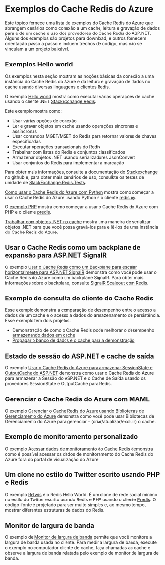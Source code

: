 <properties 
	pageTitle="Exemplos do Cache Redis do Azure" 
	description="Saiba como usar o Cache Redis do Azure" 
	services="redis-cache" 
	documentationCenter="" 
	authors="steved0x" 
	manager="dwrede" 
	editor=""/>

<tags 
	ms.service="cache" 
	ms.workload="tbd" 
	ms.tgt_pltfrm="cache-redis" 
	ms.devlang="multiple" 
	ms.topic="article" 
	ms.date="11/25/2015" 
	ms.author="sdanie"/>

# Exemplos do Cache Redis do Azure 

Este tópico fornece uma lista de exemplos do Cache Redis do Azure que abrangem cenários como conexão a um cache, leitura e gravação de dados para e de um cache e uso dos provedores do Cache Redis do ASP.NET. Alguns dos exemplos são projetos para download, e outros fornecem orientação passo a passo e incluem trechos de código, mas não se vinculam a um projeto baixável.

## Exemplos Hello world

Os exemplos nesta seção mostram as noções básicas da conexão a uma instância do Cache Redis do Azure e da leitura e gravação de dados no cache usando diversas linguagens e clientes Redis.

O exemplo [Hello world](https://github.com/rustd/RedisSamples/tree/master/HelloWorld) mostra como executar várias operações de cache usando o cliente .NET [StackExchange.Redis](https://github.com/StackExchange/StackExchange.Redis).

Este exemplo mostra como:

-	Usar várias opções de conexão
-	Ler e gravar objetos em cache usando operações síncronas e assíncronas
-	Usar comandos MGET/MSET do Redis para retornar valores de chaves especificadas
-	Executar operações transacionais do Redis
-	Trabalhar com listas do Redis e conjuntos classificados
-	Armazenar objetos .NET usando serializadores JsonConvert
-	Usar conjuntos do Redis para implementar a marcação

Para obter mais informações, consulte a documentação do [Stackexchange](https://github.com/StackExchange/StackExchange.Redis) no github e, para obter mais cenários de uso, consulkte os testes de unidade de [StackExchange.Redis.Tests](https://github.com/StackExchange/StackExchange.Redis/tree/master/StackExchange.Redis.Tests).

[Como usar o Cache Redis do Azure com Python](cache-python-get-started.md) mostra como começar a usar o Cache Redis do Azure usando Python e o cliente [redis py](https://github.com/andymccurdy/redis-py).

O [exemplo PHP](https://msdn.microsoft.com/library/azure/dn690470.aspx#PHPExample) mostra como começar a usar o Cache Redis do Azure com PHP e o cliente [predis](https://github.com/nrk/predis).

[Trabalhar com objetos .NET no cache](https://msdn.microsoft.com/library/azure/dn690521.aspx#Objects) mostra uma maneira de serializar objetos .NET para que você possa gravá-los para e lê-los de uma instância do Cache Redis do Azure.

## Usar o Cache Redis como um backplane de expansão para ASP.NET SignalR

O exemplo [Usar o Cache Redis como um Backplane para escalar horizontalmente para ASP.NET SignalR](https://github.com/rustd/RedisSamples/tree/master/RedisAsSignalRBackplane) demonstra como você pode usar o Cache Redis do Azure como um backplane SignalR. Para obter mais informações sobre o backplane, consulte [SignalR Scaleout com Redis](http://www.asp.net/signalr/overview/performance/scaleout-with-redis).

## Exemplo de consulta de cliente do Cache Redis

Esse exemplo demonstra a comparação de desempenho entre o acesso a dados de um cache e o acesso a dados do armazenamento de persistência. Esse exemplo tem dois projetos.

-	[Demonstração de como o Cache Redis pode melhorar o desempenho armazenando dados em cache](https://github.com/rustd/RedisSamples/tree/master/RedisCacheCustomerQuerySample)
-	[Propagar o banco de dados e o cache para a demonstração](https://github.com/rustd/RedisSamples/tree/master/SeedCacheForCustomerQuerySample)

## Estado de sessão do ASP.NET e cache de saída

O exemplo [Usar o Cache Redis do Azure para armazenar SessionState e OutputCache do ASP.NET](https://github.com/rustd/RedisSamples/tree/master/SessionState_OutputCaching) demonstra como usar o Cache Redis do Azure para armazenar a Sessão do ASP.NET e o Cache de Saída usando os provedores SessionState e OutputCache para Redis.

## Gerenciar o Cache Redis do Azure com MAML

O exemplo [Gerenciar o Cache Redis do Azure usando Bibliotecas de Gerenciamento do Azure](https://github.com/rustd/RedisSamples/tree/master/ManageCacheUsingMAML) demonstra como você pode usar Bibliotecas de Gerenciamento do Azure para gerenciar - (criar/atualizar/excluir) o cache.

## Exemplo de monitoramento personalizado

O exemplo [Acessar dados de monitoramento do Cache Redis](https://github.com/rustd/RedisSamples/tree/master/CustomMonitoring) demonstra como é possível acessar os dados de monitoramento do Cache Redis do Azure fora do portal de visualização do Azure.

## Um clone no estilo do Twitter escrito usando PHP e Redis

O exemplo [Retwis](https://github.com/SyntaxC4-MSFT/retwis) é o Redis Hello World. É um clone de rede social mínimo no estilo do Twitter escrito usando Redis e PHP usando o cliente [Predis](https://github.com/nrk/predis). O código-fonte é projetado para ser muito simples e, ao mesmo tempo, mostrar diferentes estruturas de dados do Redis.

## Monitor de largura de banda

O exemplo de [Monitor de largura de banda](https://github.com/JonCole/SampleCode/tree/master/BandWidthMonitor) permite que você monitore a largura de banda usada no cliente. Para medir a largura de banda, execute o exemplo no computador cliente de cache, faça chamadas ao cache e observe a largura de banda relatada pelo exemplo de monitor de largura de banda.

<!---HONumber=AcomDC_1203_2015-->